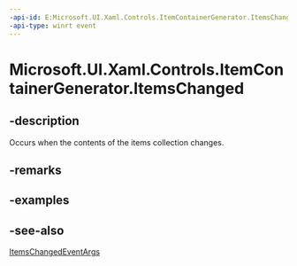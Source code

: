 ```yaml
---
-api-id: E:Microsoft.UI.Xaml.Controls.ItemContainerGenerator.ItemsChanged
-api-type: winrt event
---
```


<!-- Event syntax
public event Windows.UI.Xaml.Controls.Primitives.ItemsChangedEventHandler ItemsChanged
-->

# Microsoft.UI.Xaml.Controls.ItemContainerGenerator.ItemsChanged

## -description
Occurs when the contents of the items collection changes.

## -remarks

## -examples

## -see-also

[ItemsChangedEventArgs](/windows/winui/api/microsoft.ui.xaml.controls.primitives.itemschangedeventargs)
